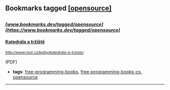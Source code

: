 ## Bookmarks tagged [[opensource]](https://www.bookmarks.dev?q=[opensource])

_<sup><sup>[www.bookmarks.dev/tagged/opensource](https://www.bookmarks.dev/tagged/opensource)</sup></sup>_
---
#### [Katedrála a tržiště](http://www.root.cz/knihy/katedrala-a-trziste/)
_<sup>http://www.root.cz/knihy/katedrala-a-trziste/</sup>_

(PDF)
* **tags**: [free-programming-books](../tagged/free-programming-books.md), [free-programming-books-cs](../tagged/free-programming-books-cs.md), [opensource](../tagged/opensource.md)
---
